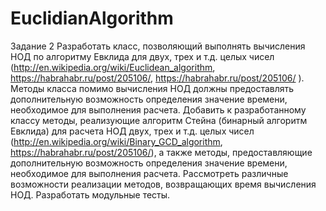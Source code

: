 # EuclidianAlgorithm

Задание 2
Разработать класс, позволяющий выполнять вычисления НОД по алгоритму Евклида для двух, трех и т.д. 
целых чисел (http://en.wikipedia.org/wiki/Euclidean_algorithm, https://habrahabr.ru/post/205106/, https://habrahabr.ru/post/205106/ ). 
Методы класса помимо вычисления НОД должны предоставлять дополнительную возможность определения значение времени, 
необходимое для выполнения расчета. Добавить к разработанному классу методы, реализующие алгоритм Стейна (бинарный алгоритм Евклида) 
для расчета НОД двух, трех и т.д. целых чисел (http://en.wikipedia.org/wiki/Binary_GCD_algorithm, https://habrahabr.ru/post/205106/),
а также методы,  предоставляющие дополнительную возможность определения значение времени, необходимое для выполнения расчета.
Рассмотреть различные возможности реализации методов, возвращающих время вычисления НОД. Разработать модульные тесты.
